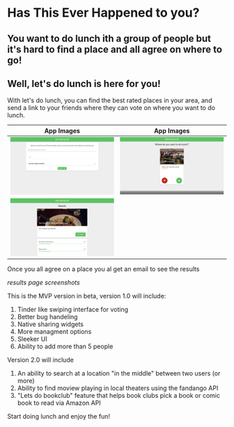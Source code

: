 # Has This Ever Happened to you?

## You want to do lunch ith a group of people but it's hard to find a place and all agree on where to go!

## Well, let's do lunch is here for you!

With let's do lunch, you can find the best rated places in your area, and send a link to your friends where they can vote on where you want to do lunch.

| App Images                                         |                        App Images                    |
| -------------------------------------------------------- | :----------------------------------------------------------: |
| ![alt text](./images/ldl-home.png "Image of home page.") | ![alt text](./images/ldl-voting.png "Image of voting page.") | 
| ![alt text](./images/ldl-results.png "Image of voting page.") |   | 

Once you all agree on a place you al get an email to see the results

_results page screenshots_

This is the MVP version in beta, version 1.0 will include:

1.  Tinder like swiping interface for voting
2.  Better bug handeling
3.  Native sharing widgets
4.  More managment options
5.  Sleeker UI
6.  Ability to add more than 5 people

Version 2.0 will include

1.  An ability to search at a location "in the middle" between two users (or more)
2.  Ability to find moview playing in local theaters using the fandango API
3.  "Lets do bookclub" feature that helps book clubs pick a book or comic book to read via Amazon API

Start doing lunch and enjoy the fun!

